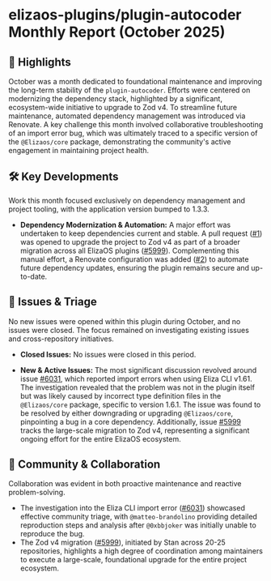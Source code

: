 # elizaos-plugins/plugin-autocoder Monthly Report (October 2025)

## 🚀 Highlights
October was a month dedicated to foundational maintenance and improving the long-term stability of the `plugin-autocoder`. Efforts were centered on modernizing the dependency stack, highlighted by a significant, ecosystem-wide initiative to upgrade to Zod v4. To streamline future maintenance, automated dependency management was introduced via Renovate. A key challenge this month involved collaborative troubleshooting of an import error bug, which was ultimately traced to a specific version of the `@Elizaos/core` package, demonstrating the community's active engagement in maintaining project health.

## 🛠️ Key Developments
Work this month focused exclusively on dependency management and project tooling, with the application version bumped to 1.3.3.

-   **Dependency Modernization & Automation:**
    A major effort was undertaken to keep dependencies current and stable. A pull request ([#1](https://github.com/elizaos-plugins/plugin-autocoder/pull/1)) was opened to upgrade the project to Zod v4 as part of a broader migration across all ElizaOS plugins ([#5999](https://github.com/elizaos-plugins/plugin-autocoder/issues/5999)). Complementing this manual effort, a Renovate configuration was added ([#2](https://github.com/elizaos-plugins/plugin-autocoder/pull/2)) to automate future dependency updates, ensuring the plugin remains secure and up-to-date.

## 🐛 Issues & Triage
No new issues were opened within this plugin during October, and no issues were closed. The focus remained on investigating existing issues and cross-repository initiatives.

-   **Closed Issues:** No issues were closed in this period.

-   **New & Active Issues:**
    The most significant discussion revolved around issue [#6031](https://github.com/elizaos-plugins/plugin-autocoder/issues/6031), which reported import errors when using Eliza CLI v1.61. The investigation revealed that the problem was not in the plugin itself but was likely caused by incorrect type definition files in the `@Elizaos/core` package, specific to version 1.6.1. The issue was found to be resolved by either downgrading or upgrading `@Elizaos/core`, pinpointing a bug in a core dependency. Additionally, issue [#5999](https://github.com/elizaos-plugins/plugin-autocoder/issues/5999) tracks the large-scale migration to Zod v4, representing a significant ongoing effort for the entire ElizaOS ecosystem.

## 💬 Community & Collaboration
Collaboration was evident in both proactive maintenance and reactive problem-solving.

-   The investigation into the Eliza CLI import error ([#6031](https://github.com/elizaos-plugins/plugin-autocoder/issues/6031)) showcased effective community triage, with `@matteo-brandolino` providing detailed reproduction steps and analysis after `@0xbbjoker` was initially unable to reproduce the bug.
-   The Zod v4 migration ([#5999](https://github.com/elizaos-plugins/plugin-autocoder/issues/5999)), initiated by Stan across 20-25 repositories, highlights a high degree of coordination among maintainers to execute a large-scale, foundational upgrade for the entire project ecosystem.